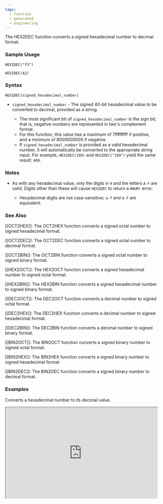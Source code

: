 ```yaml
---
tags:
  - function
  - generated
  - engineering
---
```


The HEX2DEC function converts a signed hexadecimal number to decimal format.

### Sample Usage

`HEX2DEC("f3")`

`HEX2DEC(A2)`

### Syntax

`HEX2DEC(signed_hexadecimal_number)`

* `signed_hexadecimal_number` - The signed 40-bit hexadecimal value to be converted to decimal, provided as a string.

  + The most significant bit of `signed_hexadecimal_number` is the sign bit; that is, negative numbers are represented in two's complement format.
  + For this function, this value has a maximum of 7fffffffff if positive, and a minimum of 8000000000 if negative.
  + If `signed_hexadecimal_number` is provided as a valid hexadecimal number, it will automatically be converted to the appropriate string input. For example, `HEX2DEC(199)` and `HEX2DEC("199")` yield the same result: `409`.

### Notes

* As with any hexadecimal value, only the digits `0-9` and the letters `A-F` are valid. Digits other than these will cause `HEX2DEC` to return a `#NUM!` error.

  + Hexadecimal digits are not case-sensitive; `a-f` and `A-F` are equivalent.

### See Also

[[OCT2HEX]]: The OCT2HEX function converts a signed octal number to signed hexadecimal format.

[[OCT2DEC]]: The OCT2DEC function converts a signed octal number to decimal format.

[[OCT2BIN]]: The OCT2BIN function converts a signed octal number to signed binary format.

[[HEX2OCT]]: The HEX2OCT function converts a signed hexadecimal number to signed octal format.

[[HEX2BIN]]: The HEX2BIN function converts a signed hexadecimal number to signed binary format.

[[DEC2OCT]]: The DEC2OCT function converts a decimal number to signed octal format.

[[DEC2HEX]]: The DEC2HEX function converts a decimal number to signed hexadecimal format.

[[DEC2BIN]]: The DEC2BIN function converts a decimal number to signed binary format.

[[BIN2OCT]]: The BIN2OCT function converts a signed binary number to signed octal format.

[[BIN2HEX]]: The BIN2HEX function converts a signed binary number to signed hexadecimal format.

[[BIN2DEC]]: The BIN2DEC function converts a signed binary number to decimal format.

### Examples

Converts a hexadecimal number to its decimal value.

<iframe height="300" src="https://docs.google.com/spreadsheet/pub?key=0As3tAuweYU9QdFRIaTl3enlLSHY3bzI1ZDBmR0tRQmc&amp;single=true&amp;gid=0&amp;output=html&amp;widget=true" width="500"></iframe>